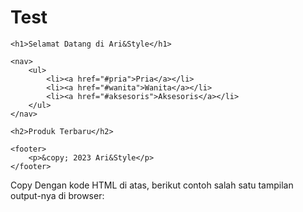# Test

<!DOCTYPE html>
<html>

<head>
    <title>Ari&Style Beranda</title>
</head>

<body>

    <h1>Selamat Datang di Ari&Style</h1>
    
    <nav>
        <ul>
            <li><a href="#pria">Pria</a></li>
            <li><a href="#wanita">Wanita</a></li>
            <li><a href="#aksesoris">Aksesoris</a></li>
        </ul>
    </nav>
    
    <h2>Produk Terbaru</h2>

    <footer>
        <p>&copy; 2023 Ari&Style</p>
    </footer>

</body>

</html>
Copy
Dengan kode HTML di atas, berikut contoh salah satu tampilan output-nya di browser:

‍

